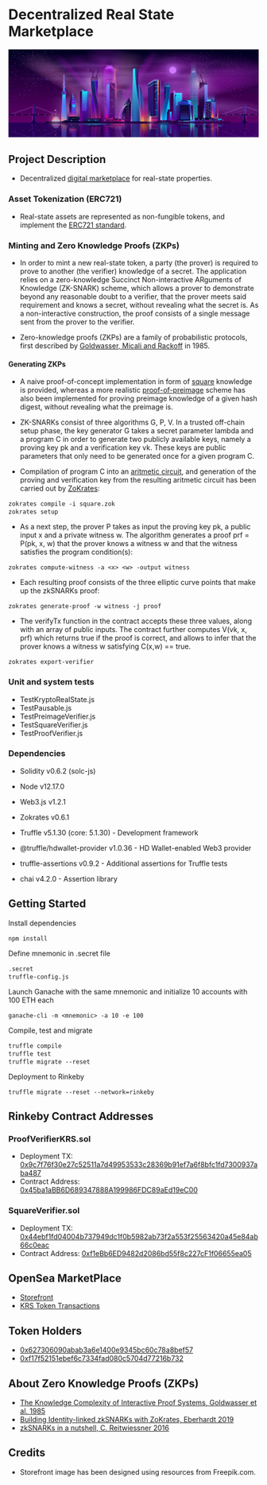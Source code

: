 # Decentralized Real State Marketplace

<p align="center">
  <img src="/app/src/logo.jpg">
</p>

## Project Description

- Decentralized [digital marketplace](https://rinkeby.opensea.io/storefront/kryptorealstate) for real-state properties.

### Asset Tokenization (ERC721)

- Real-state assets are represented as non-fungible tokens, and implement the [ERC721 standard](https://eips.ethereum.org/EIPS/eip-721).

### Minting and Zero Knowledge Proofs (ZKPs)

- In order to mint a new real-state token, a party (the prover) is required to prove to another (the verifier) knowledge of a secret. The application relies on a zero-knowledge Succinct Non-interactive ARguments of Knowledge (ZK-SNARK) scheme, which allows a prover to demonstrate beyond any reasonable doubt to a verifier, that the prover meets said requirement and knows a secret, without revealing what the secret is. As a non-interactive construction, the proof consists of a single message sent from the prover to the verifier.

- Zero-knowledge proofs (ZKPs) are a family of probabilistic protocols, first described by [Goldwasser, Micali and Rackoff](http://people.csail.mit.edu/silvio/Selected%20Scientific%20Papers/Proof%20Systems/The_Knowledge_Complexity_Of_Interactive_Proof_Systems.pdf) in 1985.

#### Generating ZKPs

- A naive proof-of-concept implementation in form of [square](https://github.com/dcarpintero/dapp-real-state/blob/master/contracts/zokrates/code/square/square.zok) knowledge is provided, whereas a more realistic [proof-of-preimage](https://github.com/dcarpintero/dapp-real-state/blob/master/contracts/zokrates/code/preimage/preimage.zok) scheme has also been implemented for proving preimage knowledge of a given hash digest, without revealing what the preimage is.

- ZK-SNARKs consist of three algorithms G, P, V. In a trusted off-chain setup phase, the key generator G takes a secret parameter lambda and a program C in order to generate two publicly available keys, namely a proving key pk and a verification key vk. These keys are public parameters that only need to be generated once for a given program C.

- Compilation of program C into an [aritmetic circuit](https://medium.com/@VitalikButerin/quadratic-arithmetic-programs-from-zero-to-hero-f6d558cea649), and generation of the proving and verification key from the resulting aritmetic circuit has been carried out by [ZoKrates](https://github.com/Zokrates/ZoKrates):

```
zokrates compile -i square.zok
zokrates setup
```

- As a next step, the prover P takes as input the proving key pk, a public input x and a private witness w. The algorithm generates a proof prf = P(pk, x, w) that the prover knows a witness w and that the witness satisfies the program condition(s):

```
zokrates compute-witness -a <x> <w> -output witness
```

- Each resulting proof consists of the three elliptic curve points that make up the zkSNARKs proof:

```
zokrates generate-proof -w witness -j proof
```

- The verifyTx function in the contract accepts these three values, along with an array of public inputs. The contract further computes V(vk, x, prf) which returns true if the proof is correct, and allows to infer that the prover knows a witness w satisfying C(x,w) == true.

```
zokrates export-verifier
```

### Unit and system tests

- TestKryptoRealState.js
- TestPausable.js
- TestPreimageVerifier.js
- TestSquareVerifier.js
- TestProofVerifier.js

### Dependencies

- Solidity v0.6.2 (solc-js)
- Node v12.17.0
- Web3.js v1.2.1
- Zokrates v0.6.1

- Truffle v5.1.30 (core: 5.1.30) - Development framework
- @truffle/hdwallet-provider v1.0.36 - HD Wallet-enabled Web3 provider
- truffle-assertions v0.9.2 - Additional assertions for Truffle tests
- chai v4.2.0 - Assertion library

## Getting Started

Install dependencies

```
npm install
```

Define mnemonic in .secret file

```
.secret
truffle-config.js
```

Launch Ganache with the same mnemonic and initialize 10 accounts with 100 ETH each

```
ganache-cli -m <mnemonic> -a 10 -e 100
```

Compile, test and migrate

```
truffle compile
truffle test
truffle migrate --reset
```

Deployment to Rinkeby

```
truffle migrate --reset --network=rinkeby
```

## Rinkeby Contract Addresses

### ProofVerifierKRS.sol

- Deployment TX: [0x9c7f76f30e27c52511a7d49953533c28369b91ef7a6f8bfc1fd7300937aba487](https://rinkeby.etherscan.io/tx/0x9c7f76f30e27c52511a7d49953533c28369b91ef7a6f8bfc1fd7300937aba487)
- Contract Address: [0x45ba1aBB6D689347888A199986FDC89aEd19eC00](https://rinkeby.etherscan.io/address/0x45ba1aBB6D689347888A199986FDC89aEd19eC00)

### SquareVerifier.sol

- Deployment TX: [0x44ebf1fd04004b737949dc1f0b5982ab73f2a553f25563420a45e84ab66c0eac](https://rinkeby.etherscan.io/tx/0x44ebf1fd04004b737949dc1f0b5982ab73f2a553f25563420a45e84ab66c0eac)
- Contract Address: [0xf1eBb6ED9482d2086bd55f8c227cF1f06655ea05](https://rinkeby.etherscan.io/address/0xf1eBb6ED9482d2086bd55f8c227cF1f06655ea05)

## OpenSea MarketPlace

- [Storefront](https://rinkeby.opensea.io/storefront/kryptorealstate)
- [KRS Token Transactions](https://rinkeby.etherscan.io/token/0x45ba1abb6d689347888a199986fdc89aed19ec00)

## Token Holders

- [0x627306090abab3a6e1400e9345bc60c78a8bef57](https://rinkeby.etherscan.io/token/0x45ba1abb6d689347888a199986fdc89aed19ec00?a=0x627306090abab3a6e1400e9345bc60c78a8bef57)
- [0xf17f52151ebef6c7334fad080c5704d77216b732](https://rinkeby.etherscan.io/token/0x45ba1abb6d689347888a199986fdc89aed19ec00?a=0xf17f52151ebef6c7334fad080c5704d77216b732)

## About Zero Knowledge Proofs (ZKPs)

- [The Knowledge Complexity of Interactive Proof Systems, Goldwasser et al. 1985](http://people.csail.mit.edu/silvio/Selected%20Scientific%20Papers/Proof%20Systems/The_Knowledge_Complexity_Of_Interactive_Proof_Systems.pdf)
- [Building Identity-linked zkSNARKs with ZoKrates, Eberhardt 2019](https://medium.com/zokrates/building-identity-linked-zksnarks-with-zokrates-a36085cdd40)
- [zkSNARKs in a nutshell, C. Reitwiessner 2016](https://blog.ethereum.org/2016/12/05/zksnarks-in-a-nutshell/)

## Credits

- Storefront image has been designed using resources from Freepik.com.
